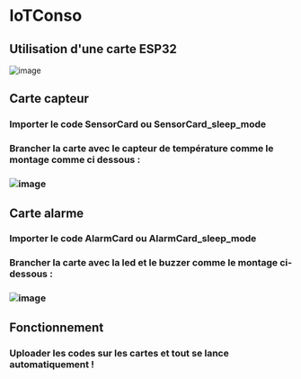 # IoTConso

## Utilisation d'une carte ESP32
![image](https://github.com/JonathanGlls/IoTConso/assets/121792886/f884a24f-23d0-4715-83f8-c1b3cc1bee9b)

## Carte capteur
### Importer le code SensorCard ou SensorCard_sleep_mode
### Brancher la carte avec le capteur de température comme le montage comme ci dessous : 
### ![image](https://github.com/JonathanGlls/IoTConso/assets/121792886/b7163ee8-2324-4e81-a27b-ded797aee3c9)

## Carte alarme
### Importer le code AlarmCard ou AlarmCard_sleep_mode
### Brancher la carte avec la led et le buzzer comme le montage ci-dessous : 
### ![image](https://github.com/JonathanGlls/IoTConso/assets/121792886/3ed300e3-574d-4c6a-960e-a774ebe6d67a)

## Fonctionnement
### Uploader les codes sur les cartes et tout se lance automatiquement !
